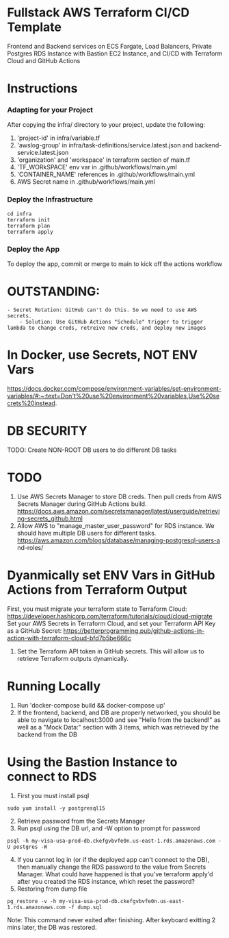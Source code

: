 # Fullstack AWS Terraform CI/CD Template
Frontend and Backend services on ECS Fargate, Load Balancers, Private Postgres RDS Instance with Bastion EC2 Instance, and CI/CD with Terraform Cloud and GitHub Actions

# Instructions

### Adapting for your Project
After copying the infra/ directory to your project, update the following:
1. 'project-id' in infra/variable.tf
2. 'awslog-group' in infra/task-definitions/service.latest.json and backend-service.latest.json
3. 'organization' and 'workspace' in terraform section of main.tf
4. 'TF_WORkSPACE' env var in .github/workflows/main.yml
5. 'CONTAINER_NAME' references in .github/workflows/main.yml
6. AWS Secret name in .github/workflows/main.yml

### Deploy the Infrastructure
```
cd infra
terraform init
terraform plan
terraform apply
```

### Deploy the App
To deploy the app, commit or merge to main to kick off the actions workflow

# OUTSTANDING:
    - Secret Rotation: GitHub can't do this. So we need to use AWS secrets.
        - Solution: Use GitHub Actions "Schedule" trigger to trigger lambda to change creds, retreive new creds, and deploy new images



# In Docker, use Secrets, NOT ENV Vars
https://docs.docker.com/compose/environment-variables/set-environment-variables/#:~:text=Don't%20use%20environment%20variables,Use%20secrets%20instead.

# DB SECURITY
TODO: Create NON-ROOT DB users to do different DB tasks

# TODO
1. Use AWS Secrets Manager to store DB creds. Then pull creds from AWS Secrets Manager during GitHub Actions build. https://docs.aws.amazon.com/secretsmanager/latest/userguide/retrieving-secrets_github.html
2. Allow AWS to "manage_master_user_password" for RDS instance. We should have multiple DB users for different tasks. https://aws.amazon.com/blogs/database/managing-postgresql-users-a
nd-roles/



# Dyanmically set ENV Vars in GitHub Actions from Terraform Output
First, you must migrate your terraform state to Terraform Cloud: https://developer.hashicorp.com/terraform/tutorials/cloud/cloud-migrate
Set your AWS Secrets in Terraform Cloud, and set your Terraform API Key as a GitHub Secret: https://betterprogramming.pub/github-actions-in-action-with-terraform-cloud-bfd7b5be666c

1. Set the Terraform API token in GitHub secrets. This will allow us to retrieve Terraform outputs dynamically.

# Running Locally
1. Run 'docker-compose build && docker-compose up' 
2. If the frontend, backend, and DB are properly networked, you should be able to navigate to localhost:3000 and see "Hello from the backend!" as well as a "Mock Data:" section with 3 items, which was retrieved by the backend from the DB

# Using the Bastion Instance to connect to RDS
1. First you must install psql
```
sudo yum install -y postgresql15
```
2. Retrieve password from the Secrets Manager
3. Run psql using the DB url, and -W option to prompt for password
```
psql -h my-visa-usa-prod-db.ckefgvbvfe0n.us-east-1.rds.amazonaws.com -U postgres -W
```
4. If you cannot log in (or if the deployed app can't connect to the DB), then manually change the RDS password to the value from Secrets Manager. What could have happened is that you've terraform apply'd after you created the RDS instance, which reset the password?
5. Restoring from dump file
```
pg_restore -v -h my-visa-usa-prod-db.ckefgvbvfe0n.us-east-1.rds.amazonaws.com -f dump.sql
```
Note: This command never exited after finishing. After keyboard exitting 2 mins later, the DB was restored.
